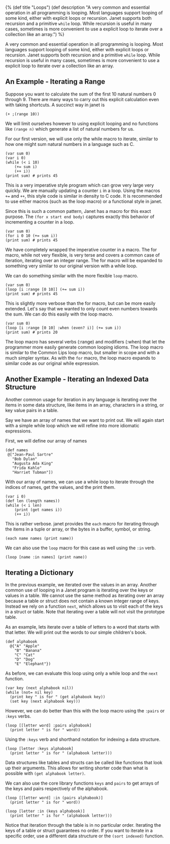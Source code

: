 {%
(def title "Loops")
(def description "A very common and essential operation in all programming is looping. Most
languages support looping of some kind, either with explicit loops or recursion.
Janet supports both recursion and a primitive `while` loop. While recursion is
useful in many cases, sometimes is more convenient to use a explicit loop to
iterate over a collection like an array.")
%}

A very common and essential operation in all programming is looping. Most
languages support looping of some kind, either with explicit loops or recursion.
Janet supports both recursion and a primitive `while` loop. While recursion is
useful in many cases, sometimes is more convenient to use a explicit loop to
iterate over a collection like an array.

## An Example - Iterating a Range

Suppose you want to calculate the sum of the first 10 natural numbers
0 through 9. There are many ways to carry out this explicit calculation
even with taking shortcuts. A succinct way in janet is

```janet
(+ ;(range 10))
```

We will limit ourselves however to using explicit looping and no functions
like `(range n)` which generate a list of natural numbers for us.

For our first version, we will use only the while macro to iterate, similar
to how one might sum natural numbers in a language such as C.

```janet
(var sum 0)
(var i 0)
(while (< i 10)
    (+= sum i)
    (++ i))
(print sum) # prints 45
```

This is a very imperative style program which can grow very large very quickly.
We are manually updating a counter `i` in a loop. Using the macros `+=` and `++`, this
style code is similar in density to C code.
It is recommended to use either macros (such as the loop macro) or a functional
style in janet.

Since this is such a common pattern, Janet has a macro for this exact purpose. The
`(for x start end body)` captures exactly this behavior of incrementing a counter
in a loop.

```janet
(var sum 0)
(for i 0 10 (+= sum i))
(print sum) # prints 45
```

We have completely wrapped the imperative counter in a macro. The for macro, while not
very flexible, is very terse and covers a common case of iteration, iterating over an integer range. The for macro will be expanded to something very similar to our original
version with a while loop.

We can do something similar with the more flexible `loop` macro.

```janet
(var sum 0)
(loop [i :range [0 10]] (+= sum i))
(print sum) # prints 45
```

This is slightly more verbose than the for macro, but can be more easily extended.
Let's say that we wanted to only count even numbers towards the sum. We can do this
easily with the loop macro.

```janet
(var sum 0)
(loop [i :range [0 10] :when (even? i)] (+= sum i))
(print sum) # prints 20
```

The loop macro has several verbs (:range) and modifiers (:when) that let
the programmer more easily generate common looping idioms. The loop macro
is similar to the Common Lips loop macro, but smaller in scope and with a much
simpler syntax. As with the `for` macro, the loop macro expands to similar
code as our original while expression.

## Another Example - Iterating an Indexed Data Structure

Another common usage for iteration in any language is iterating over the items in
some data structure, like items in an array, characters in a string, or key value
pairs in a table.

Say we have an array of names that we want to print out. We will
again start with a simple while loop which we will refine into
more idiomatic expressions.

First, we will define our array of names

```janet
(def names
 @["Jean-Paul Sartre"
   "Bob Dylan"
   "Augusta Ada King"
   "Frida Kahlo"
   "Harriet Tubman"])
```

With our array of names, we can use a while loop to iterate through the indices of names, get the
values, and the print them.

```janet
(var i 0)
(def len (length names))
(while (< i len)
    (print (get names i))
    (++ i))
```

This is rather verbose. janet provides the `each` macro for iterating through the items in a tuple or
array, or the bytes in a buffer, symbol, or string.

```janet
(each name names (print name))
```

We can also use the `loop` macro for this case as well using the `:in` verb.

```janet
(loop [name :in names] (print name))
```

## Iterating a Dictionary

In the previous example, we iterated over the values in an array. Another common
use of looping in a Janet program is iterating over the keys or values in a table.
We cannot use the same method as iterating over an array because a table or struct does
not contain a known integer range of keys. Instead we rely on a function `next`, which allows
us to visit each of the keys in a struct or table. Note that iterating over a table will not
visit the prototype table.

As an example, lets iterate over a table of letters to a word that starts with that letter. We
will print out the words to our simple children's book.

```janet
(def alphabook
  @{"A" "Apple"
    "B" "Banana"
    "C" "Cat"
    "D" "Dog"
    "E" "Elephant"})
```

As before, we can evaluate this loop using only a while loop and the `next` function.

```janet
(var key (next alphabook nil))
(while (not= nil key)
  (print key " is for " (get alphabook key))
  (set key (next alphabook key)))
```

However, we can do better than this with the loop macro using the `:pairs` or `:keys` verbs.

```janet
(loop [[letter word] :pairs alphabook]
  (print letter " is for " word))
```

Using the `:keys` verb and shorthand notation for indexing
a data structure.

```janet
(loop [letter :keys alphabook]
  (print letter " is for " (alphabook letter)))
```

Data structures like tables and structs can be called like functions that look up their
arguments. This allows for writing shorter code than what
is possible with `(get alphabook letter)`.

We can also use the core library functions `keys` and `pairs` to get arrays of the keys and
pairs respectively of the alphabook.

```janet
(loop [[letter word] :in (pairs alphabook)]
  (print letter " is for " word))

(loop [letter :in (keys alphabook)]
  (print letter " is for " (alphabook letter)))
```

Notice that iteration through the table is in no particular order. Iterating
the keys of a table or struct guarantees no order. If you want to
iterate in a specific order, use a different data structure or
the `(sort indexed)` function.
